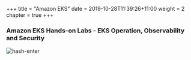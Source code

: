 +++
title = "Amazon EKS"
date = 2019-10-28T11:39:26+11:00
weight = 2
chapter = true
+++


### Amazon EKS Hands-on Labs - EKS Operation, Observability and Security

![hash-enter](/images/product-page-diagram-AmazonEKS-v2.dd41321fd3aa0915b93396c13e739351d2160ba8.png) 


